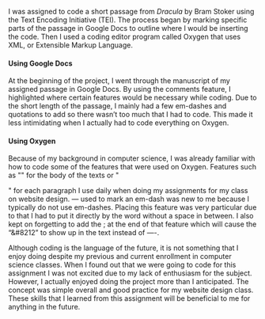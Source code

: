 I was assigned to code a short passage from _Dracula_ by Bram Stoker using the Text Encoding Initiative (TEI). The process began by marking specific parts of the passage in 
Google Docs to outline where I would be inserting the code. Then I used a coding editor program called Oxygen that uses XML, or Extensible Markup Language. 

#### Using Google Docs

At the beginning of the project, I went through the manuscript of my assigned passage in Google Docs. By using the comments feature, I highlighted where certain features would be 
necessary while coding. Due to the short length of the passage, I mainly had a few em-dashes and quotations to add so there wasn’t too much that I had to code. This made it less 
intimidating when I actually had to code everything on Oxygen.

#### Using Oxygen

Because of my background in computer science, I was already familiar with how to code some of the features that were used on Oxygen. Features such as "<body></body>" for the body of the texts or "<p></p>" for each paragraph I use daily when doing my assignments for my class on website design. &#8212; used to mark an em-dash was new to me because I typically do not use em-dashes. Placing this feature was very particular due to that I had to put it directly by the word without a space in between. I also kept on forgetting to add the ; at the end of that feature which will cause the “&#8212” to show up in the text instead of —-.

Although coding is the language of the future, it is not something that I enjoy doing despite my previous and current enrollment in computer science classes. When I found out that we were going to code for this assignment I was not excited due to my lack of enthusiasm for the subject. However, I actually enjoyed doing the project more than I anticipated. The concept was simple overall and good practice for my website design class. These skills that I learned from this assignment will be beneficial to me for anything in the future.
